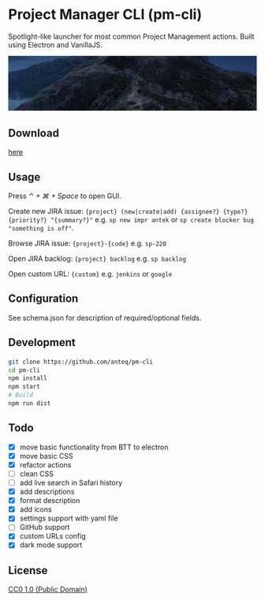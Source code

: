 # Project Manager CLI (pm-cli)

Spotlight-like launcher for most common Project Management actions. Built using Electron and VanillaJS.

![pm-cli demo](demo.gif)

## Download

[here](https://github.com/anteq/pm-cli/releases/latest)

## Usage

Press *⌃ + ⌘ + Space* to open GUI.

Create new JIRA issue: `{project} (new|create|add) {assignee?} {type?} {priority?} "{summary?}"`
e.g. `sp new impr antek` or `sp create blocker bug "something is off"`.

Browse JIRA issue: `{project}-{code}`
e.g. `sp-220`

Open JIRA backlog: `{project} backlog`
e.g. `sp backlog`

Open custom URL: `{custom}`
e.g. `jenkins` or `google`

## Configuration 

See schema.json for description of required/optional fields.

## Development

```bash
git clone https://github.com/anteq/pm-cli
cd pm-cli
npm install
npm start
# Build
npm run dist
```

## Todo

- [x] move basic functionality from BTT to electron
- [x] move basic CSS
- [x] refactor actions
- [ ] clean CSS
- [ ] add live search in Safari history
- [x] add descriptions
- [x] format description
- [x] add icons
- [x] settings support with yaml file 
- [ ] GitHub support
- [x] custom URLs config
- [x] dark mode support

## License

[CC0 1.0 (Public Domain)](LICENSE.md)

